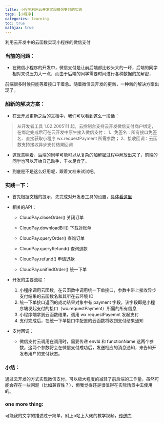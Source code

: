 ```yaml
---
title: 小程序利用云开发实现微信支付的实践
tags: [小程序]
categories: learning
toc: true
mathjax: true
---
```

利用云开发中的云函数实现小程序的微信支付
<!-- more -->

### 当前的问题：

* 在微信小程序的开发中，微信支付是让前后端都比较头大的一环，后端的同学相对来说压力大一点，而由于后端的同学需要时间进行各种数据的加解密，

前端很多时候只能等着接口干着急。随着微信云开发的更新，一种新的解决方案出现了。

### 船新的解决方案：

* 在云开发更新之后的文档中，我们可以看到这么一段话：

 > 从开发者工具 1.02.2005111 起，云控制台支持云开发微信支付商户绑定，在绑定完成后可在云开发中原生接入微信支付：
 > 1、免签名：所有接口免签名、直接获取小程序 wx.requestPayment 所需参数；
 > 2、接收回调：云函数支持接收异步支付结果回调 

* 这就意味着，后端的同学可能可以从复杂的加解密过程中解放出来了，前端的同学也可以开始自己动手，丰衣足食了。

* 到底是不是这么好用呢，跟着文档来试试吧。

### 实践一下：

* 首先根据文档的提示，先完成对开发者工具的设置，[具体看这里](https://developers.weixin.qq.com/miniprogram/dev/wxcloud/guide/wechatpay.html)

* 相关的API：

  + CloudPay.closeOrder()
   关闭订单

  + CloudPay.downloadBill()
   下载对账单

  + CloudPay.queryOrder()
   查询订单

  + CloudPay.queryRefund()
  查询退款

  + CloudPay.refund()
  申请退款

  + CloudPay.unifiedOrder()
  统一下单

* 开发的主要流程：
  1. 小程序调用云函数，在云函数中调用统一下单接口，参数中带上接收异步支付结果的云函数名和其所在云环境 ID
  2. 统一下单接口返回的成功结果对象中有 payment 字段，该字段即是小程序端发起支付的接口（wx.requestPayment）所需的所有信息
  3. 小程序端拿到云函数结果，调用 wx.requestPayemnt 发起支付
  4. 支付完成后，在统一下单接口中配置的云函数将收到支付结果通知 

* 支付回调：

  + 微信支付云调用在调用时，需要传递 envId 和 functionName 这两个参数，这两个参数将会在微信支付成功后，发送相应的消息通知，来告知开发者用户的支付状态。

### 小结：

通过云开发的方式实现微信支付，可以极大程度的减轻了前后端的工作量，虽然可能会存在一些问题（比如兼容性？），但我觉得还是很值得在实际场景中去使用的。

### one more thing:
可能我的文字的描述过于简单，附上b站上大佬的教学视频，[传送门](https://www.bilibili.com/video/BV1Tz4y1d7CX)
